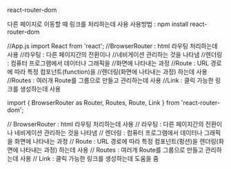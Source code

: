 react-router-dom

다른 페이지로 이동할 때 링크를 처리하는데 사용 사용방법 : npm install react-router-dom

//App.js import React from 'react'; 
//BrowserRouter : html 라우팅 처리하는데 사용 
//라우팅 : 다른 페이지간의 전환이나 
//네비게이션 관리하는 것을 나타냄 
//렌더링 : 컴퓨터 프로그램에서 데이터나 그래픽을 //화면에 나타내는 과정 
//Route : URL 경로에 따라 특정 컴포넌트(function)을 
//렌더링(화면에 나타내는 과정) 하는데 사용 
//Routes : 여러개 Route를 그룹으로 만들고 관리하는데 사용 
//Link : 클릭 가능한 링크를 생성하는데 사용

import { BrowserRouter as Router, Routes, Route, Link } from 'react-router-dom';

// BrowserRouter : html 라우팅 처리하는데 사용
// 라우팅 : 다른 페이지간의 전환이나 네비게이션 관리하는 것을 나타냄
// 렌더링 : 컴퓨터 프로그램에서 데이터나 그래픽을 화면에 나타내는 과정
// Route : URL 경로에 따라 특정 컴포넌트(펑션)을 렌더링(화면에 나타내는 과정) 하는데 사용
// Routes : 여러개 Route를 그룹으로 만들고 관리하는데 사용
// Link : 클릭 가능한 링크를 생성하는데 도움을 줌